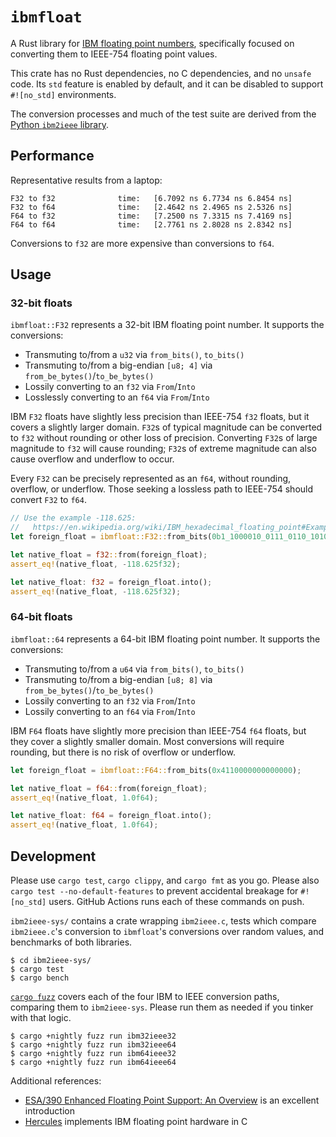 `ibmfloat`
==========

A Rust library for [IBM floating point numbers](https://en.wikipedia.org/wiki/IBM_hexadecimal_floating_point),
specifically focused on converting them to IEEE-754 floating point values.
 
This crate has no Rust dependencies, no C dependencies, and no `unsafe` code. Its `std` feature is enabled by default,
and it can be disabled to support `#![no_std]` environments.

The conversion processes and much of the test suite are derived from the
[Python `ibm2ieee` library](https://github.com/enthought/ibm2ieee).

## Performance

Representative results from a laptop:

```console
F32 to f32              time:   [6.7092 ns 6.7734 ns 6.8454 ns]                        
F32 to f64              time:   [2.4642 ns 2.4965 ns 2.5326 ns]                        
F64 to f32              time:   [7.2500 ns 7.3315 ns 7.4169 ns]                        
F64 to f64              time:   [2.7761 ns 2.8028 ns 2.8342 ns]                        
```

Conversions to `f32` are more expensive than conversions to `f64`.

## Usage

### 32-bit floats

`ibmfloat::F32` represents a 32-bit IBM floating point number. It supports the conversions:

* Transmuting to/from a `u32` via `from_bits()`, `to_bits()`
* Transmuting to/from a big-endian `[u8; 4]` via `from_be_bytes()`/`to_be_bytes()`
* Lossily converting to an `f32` via `From`/`Into`
* Losslessly converting to an `f64` via `From`/`Into`

IBM `F32` floats have slightly less precision than IEEE-754 `f32` floats, but it covers a slightly larger domain. `F32`s
of typical magnitude can be converted to `f32` without rounding or other loss of precision. Converting `F32`s of large
magnitude to `f32` will cause rounding; `F32`s of extreme magnitude can also cause overflow and underflow to occur.

Every `F32` can be precisely represented as an `f64`, without rounding, overflow, or underflow. Those seeking a lossless
path to IEEE-754 should convert `F32` to `f64`.

```rust
// Use the example -118.625:
//   https://en.wikipedia.org/wiki/IBM_hexadecimal_floating_point#Example
let foreign_float = ibmfloat::F32::from_bits(0b1_1000010_0111_0110_1010_0000_0000_0000);

let native_float = f32::from(foreign_float);
assert_eq!(native_float, -118.625f32);

let native_float: f32 = foreign_float.into();
assert_eq!(native_float, -118.625f32);
```

### 64-bit floats

`ibmfloat::64` represents a 64-bit IBM floating point number. It supports the conversions:

* Transmuting to/from a `u64` via `from_bits()`, `to_bits()`
* Transmuting to/from a big-endian `[u8; 8]` via `from_be_bytes()`/`to_be_bytes()`
* Lossily converting to an `f32` via `From`/`Into`
* Lossily converting to an `f64` via `From`/`Into`

IBM `F64` floats have slightly more precision than IEEE-754 `f64` floats, but they cover a slightly smaller domain. Most
conversions will require rounding, but there is no risk of overflow or underflow.

```rust
let foreign_float = ibmfloat::F64::from_bits(0x4110000000000000);

let native_float = f64::from(foreign_float);
assert_eq!(native_float, 1.0f64);

let native_float: f64 = foreign_float.into();
assert_eq!(native_float, 1.0f64);
```

## Development

Please use `cargo test`, `cargo clippy`, and `cargo fmt` as you go. Please also `cargo test --no-default-features` to
prevent accidental breakage for `#![no_std]` users. GitHub Actions runs each of these commands on push. 

`ibm2ieee-sys/` contains a crate wrapping `ibm2ieee.c`, tests which compare `ibm2ieee.c`'s conversion to `ibmfloat`'s
conversions over random values, and benchmarks of both libraries.

```console
$ cd ibm2ieee-sys/
$ cargo test
$ cargo bench
```

[`cargo fuzz`](https://github.com/rust-fuzz/cargo-fuzz) covers each of the four IBM to IEEE conversion paths, comparing
them to `ibm2ieee-sys`. Please run them as needed if you tinker with that logic.

```console
$ cargo +nightly fuzz run ibm32ieee32
$ cargo +nightly fuzz run ibm32ieee64
$ cargo +nightly fuzz run ibm64ieee32
$ cargo +nightly fuzz run ibm64ieee64
```

Additional references:

* [ESA/390 Enhanced Floating Point Support: An
  Overview](http://ftpmirror.your.org/pub/misc/ftp.software.ibm.com/software/websphere/awdtools/hlasm/sh93fpov.pdf) is
  an excellent introduction
* [Hercules](http://www.hercules-390.org) implements IBM floating point hardware in C
